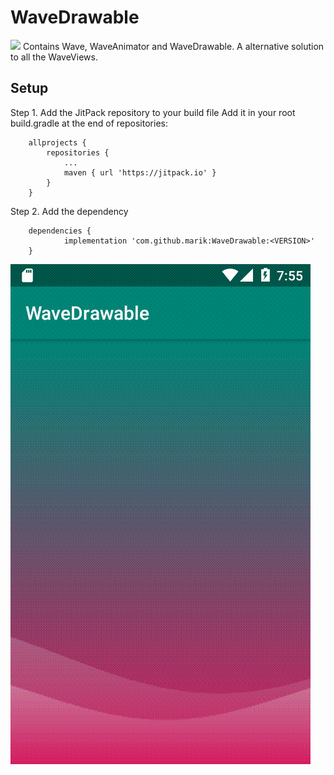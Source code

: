 # WaveDrawable
![](https://jitpack.io/v/mario222k/WaveDrawable.svg)
Contains Wave, WaveAnimator and WaveDrawable. A alternative solution to all the WaveViews.

## Setup
Step 1. Add the JitPack repository to your build file
Add it in your root build.gradle at the end of repositories:
```
	allprojects {
		repositories {
			...
			maven { url 'https://jitpack.io' }
		}
	}
```

Step 2. Add the dependency
```
	dependencies {
	        implementation 'com.github.marik:WaveDrawable:<VERSION>'
	}
```
![Screenshot](/screenshots/WaveDrawableRecord.gif)
